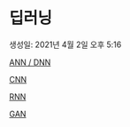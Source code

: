# 딥러닝

생성일: 2021년 4월 2일 오후 5:16

[ANN / DNN](%E1%84%83%E1%85%B5%E1%86%B8%E1%84%85%E1%85%A5%E1%84%82%E1%85%B5%E1%86%BC%201c1a694ead824b2b935c28cc140a17c0/ANN%20DNN%202ba2423c2eea4787bc505e69f422147d.md)

[CNN](%E1%84%83%E1%85%B5%E1%86%B8%E1%84%85%E1%85%A5%E1%84%82%E1%85%B5%E1%86%BC%201c1a694ead824b2b935c28cc140a17c0/CNN%20677d339352e84379a80e121f636d3639.md)

[RNN](%E1%84%83%E1%85%B5%E1%86%B8%E1%84%85%E1%85%A5%E1%84%82%E1%85%B5%E1%86%BC%201c1a694ead824b2b935c28cc140a17c0/RNN%202df4ad7537e64857b24dbeb2a80a5f12.md)

[GAN](%E1%84%83%E1%85%B5%E1%86%B8%E1%84%85%E1%85%A5%E1%84%82%E1%85%B5%E1%86%BC%201c1a694ead824b2b935c28cc140a17c0/GAN%2018ff1bb636ca4b57897137fa2b99128f.md)